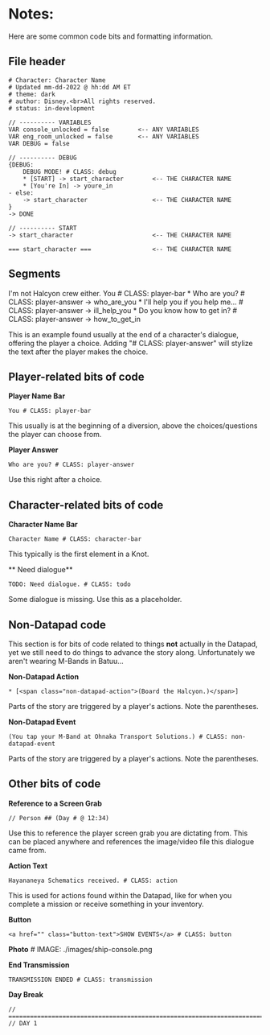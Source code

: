 # Notes:

Here are some common code bits and formatting information.

## File header
    # Character: Character Name
    # Updated mm-dd-2022 @ hh:dd AM ET
    # theme: dark
    # author: Disney.<br>All rights reserved.
    # status: in-development
    
    // ---------- VARIABLES
    VAR console_unlocked = false		<-- ANY VARIABLES
    VAR eng_room_unlocked = false		<-- ANY VARIABLES
    VAR DEBUG = false
    
    // ---------- DEBUG
    {DEBUG:
		DEBUG MODE! # CLASS: debug
    	* [START] -> start_character		<-- THE CHARACTER NAME
    	* [You're In] -> youre_in
    - else:
        -> start_character					<-- THE CHARACTER NAME
    }
    -> DONE
    
    // ---------- START
    -> start_character						<-- THE CHARACTER NAME
    
    === start_character ===					<-- THE CHARACTER NAME

## Segments

   I'm not Halcyon crew either.
	You # CLASS: player-bar
	    * Who are you? # CLASS: player-answer
	         -> who_are_you
	    * I'll help you if you help me... # CLASS: player-answer
	        -> ill_help_you
	    * Do you know how to get in? # CLASS: player-answer
	        -> how_to_get_in

This is an example found usually at the end of a character's dialogue, offering the player a choice. Adding "# CLASS: player-answer" will stylize the text after the player makes the choice.

## Player-related bits of code
**Player Name Bar**

    You # CLASS: player-bar

This usually is at the beginning of a diversion, above the choices/questions the player can choose from.

**Player Answer**

    Who are you? # CLASS: player-answer
Use this right after a choice.

## Character-related bits of code

**Character Name Bar**

    Character Name # CLASS: character-bar

This typically is the first element in a Knot.

** Need dialogue**

    TODO: Need dialogue. # CLASS: todo

Some dialogue is missing. Use this as a placeholder.

## Non-Datapad code
This section is for bits of code related to things **not** actually in the Datapad, yet we still need to do things to advance the story along. Unfortunately we aren't wearing M-Bands in Batuu...
 
**Non-Datapad Action**

    * [<span class="non-datapad-action">(Board the Halcyon.)</span>]
 
Parts of the story are triggered by a player's actions. Note the parentheses.

**Non-Datapad Event**

    (You tap your M-Band at Ohnaka Transport Solutions.) # CLASS: non-datapad-event
Parts of the story are triggered by a player's actions. Note the parentheses.

## Other bits of code

**Reference to a Screen Grab**

    // Person ## (Day # @ 12:34)

Use this to reference the player screen grab you are dictating from. This can be placed anywhere and references the image/video file this dialogue came from.

**Action Text**

    Hayananeya Schematics received. # CLASS: action
This is used for actions found within the Datapad, like for when you complete a mission or receive something in your inventory.

**Button**

    <a href="" class="button-text">SHOW EVENTS</a> # CLASS: button

**Photo**
	# IMAGE: ./images/ship-console.png


**End Transmission**

    TRANSMISSION ENDED # CLASS: transmission

**Day Break**

    // ============================================================================
    // DAY 1